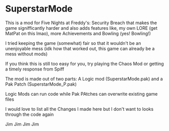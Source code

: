 # SuperstarMode

This is a mod for Five Nights at Freddy's: Security Breach that makes the game signifficantly harder and also adds features like, my own LORE (get MatPat on this lmao), more Achievements and Bowling (yes! Bowling!)

I tried keeping the game (somewhat) fair so that it wouldn't be an unenjoyable mess (idk how that worked out, this game can already be a mess without mods)

If you think this is still too easy for you, try playing the Chaos Mod or getting a timely response from Spiff

The mod is made out of two parts: A Logic mod (SuperstarMode.pak) and a Pak Patch (SuperstarMode_P.pak)

Logic Mods can run code while Pak PAtches can overwrite existing game files

I would love to list all the Changes I made here but I don't want to looks through the code again

Jim
Jim
Jim
Jim
